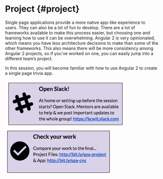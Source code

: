 # Project {#project}

Single page applications provide a more native app-like experience to users. They can also be a lot of fun to develop. There are a lot of frameworks available to make this process easier, but choosing one and learning how to use it can be overwhelming. Angular 2 is very opinionated, which means you have less architecture decisions to make than some of the other frameworks. This also means there will be more consistency among Angular 2 projects, so if you’ve worked on one, you can easily jump into a different team’s project.

In this session, you will become familiar with how to use Angular 2 to create a single page trivia app.<br>

[![](../images/3.png)](https://kcwit.slack.com ) [![](../images/4.png)](http://bit.ly/spa-project)
